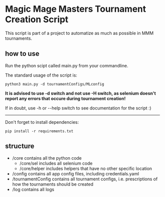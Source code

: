 # Magic Mage Masters Tournament Creation Script

This script is part of a project to automatize as much as possible in MMM tournaments.

## how to use
Run the python scipt called main.py from your commandline.

The standard usage of the script is:

    python3 main.py -d tournamentConfigs/MLconfig


**It is advised to use -d switch and not use -H switch, as selenium doesn't report any errors that occure during tournament creation!**

If in doubt, use -h or --help switch to see documentation for the script :)

 - - -
 
Don't forget to install dependencies:

    pip install -r requirements.txt

## structure
- /core contains all the python code
    - /core/sel includes all selenium code
    - /core/helper includes helpers that have no other specific location
- /config contains all app config files, including credentials.yaml
- /tournamentConfig contains all tournament configs, i.e. prescriptions of how the tournaments should be created
- /log contains all logs